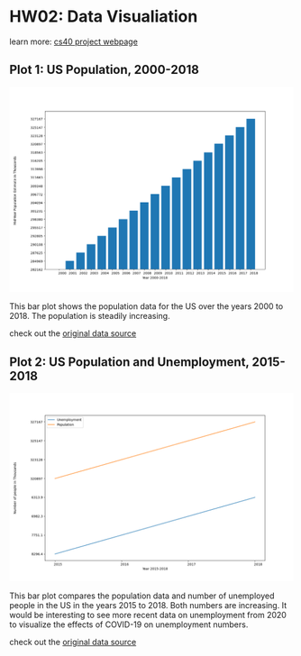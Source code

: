 # HW02: Data Visualiation
learn more: [cs40 project webpage](https://github.com/mikeizbicki/cmc-csci040/tree/2020fall/hw_02)

## Plot 1: US Population, 2000-2018
![figure 1](Figure_1.png)

This bar plot shows the population data for the US over the years 2000 to 2018. The population is steadily increasing. 

check out the [original data source](https://unstats.un.org/unsd/mbs/app/DataView.aspx?tid=1&cid=840&yearfrom=2000&yearto=2020&p=A)

## Plot 2: US Population and Unemployment, 2015-2018
![figure 2](Figure_2.png)

This bar plot compares the population data and number of unemployed people in the US in the years 2015 to 2018. Both numbers are increasing. It would be interesting to see more recent data on unemployment from 2020 to visualize the effects of COVID-19 on unemployment numbers. 

check out the [original data source](https://unstats.un.org/unsd/mbs/app/DataView.aspx?tid=11&cid=840&yearfrom=2000&yearto=2020&p=Y)